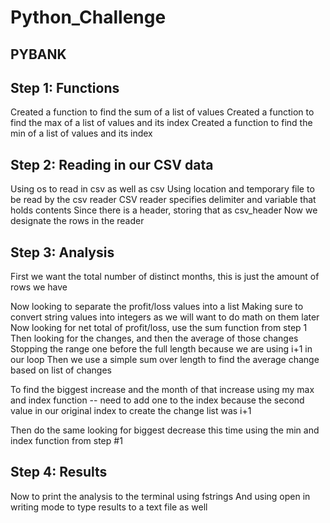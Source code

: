 # Python_Challenge
## PYBANK
## Step 1: Functions
Created a function to find the sum of a list of values
Created a function to find the max of a list of values and its index
Created a function to find the min of a list of values and its index
## Step 2: Reading in our CSV data
Using os to read in csv as well as csv
Using location and temporary file to be read by the csv reader
CSV reader specifies delimiter and variable that holds contents
Since there is a header, storing that as csv_header
Now we designate the rows in the reader
## Step 3: Analysis
First we want the total number of distinct months, this is just the amount of rows we have

Now looking to separate the profit/loss values into a list
Making sure to convert string values into integers as we will want to do math on them later
Now looking for net total of profit/loss, use the sum function from step 1
Then looking for the changes, and then the average of those changes
Stopping the range one before the full length because we are using i+1 in our loop
Then we use a simple sum over length to find the average change based on list of changes

To find the biggest increase and the month of that increase using my max and index function -- need to add one to the index because the second value in our original index to create the change list was i+1

Then do the same looking for biggest decrease this time using the min and index function from step #1
## Step 4: Results
Now to print the analysis to the terminal using fstrings
And using open in writing mode to type results to a text file as well

